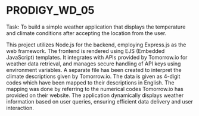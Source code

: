 # PRODIGY_WD_05

Task: To build a simple weather application that displays the temperature and climate conditions after accepting the location from the user.

This project utilizes Node.js for the backend, employing Express.js as the web framework. The frontend is rendered using EJS (Embedded JavaScript) templates. It integrates with APIs provided by Tomorrow.io for weather data retrieval, and manages secure handling of API keys using environment variables. A separate file has been created to interpret the climate descriptions given by Tomorrow.io. The data is given as 4-digit codes which have been mapped to their descriptions in English. The mapping was done by referring to the numerical codes Tomorrow.io has provided on their website. The application dynamically displays weather information based on user queries, ensuring efficient data delivery and user interaction.
